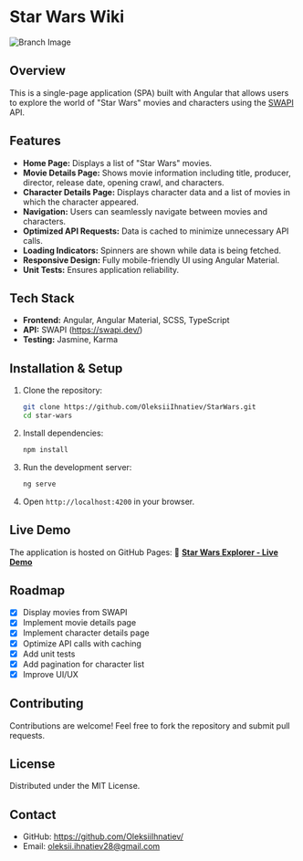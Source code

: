 # Star Wars Wiki
![Branch Image](https://drive.google.com/uc?export=view&id=1B0BNPuxrxFcAiIa6i06WNLSIfsjo47Kl)

## Overview
This is a single-page application (SPA) built with Angular that allows users to explore the world of "Star Wars" movies and characters using the [SWAPI](https://swapi.dev/) API.

## Features
- **Home Page:** Displays a list of "Star Wars" movies.
- **Movie Details Page:** Shows movie information including title, producer, director, release date, opening crawl, and characters.
- **Character Details Page:** Displays character data and a list of movies in which the character appeared.
- **Navigation:** Users can seamlessly navigate between movies and characters.
- **Optimized API Requests:** Data is cached to minimize unnecessary API calls.
- **Loading Indicators:** Spinners are shown while data is being fetched.
- **Responsive Design:** Fully mobile-friendly UI using Angular Material.
- **Unit Tests:** Ensures application reliability.

## Tech Stack
- **Frontend:** Angular, Angular Material, SCSS, TypeScript
- **API:** SWAPI (https://swapi.dev/)
- **Testing:** Jasmine, Karma

## Installation & Setup
1. Clone the repository:
   ```sh
   git clone https://github.com/OleksiiIhnatiev/StarWars.git
   cd star-wars
   ```
2. Install dependencies:
   ```sh
   npm install
   ```
3. Run the development server:
   ```sh
   ng serve
   ```
4. Open `http://localhost:4200` in your browser.

## Live Demo
The application is hosted on GitHub Pages:
🔗 **[Star Wars Explorer - Live Demo](https://oleksiiihnatiev.github.io/start-wars-preview/)**

## Roadmap
- [x] Display movies from SWAPI
- [x] Implement movie details page
- [x] Implement character details page
- [x] Optimize API calls with caching
- [x] Add unit tests
- [x] Add pagination for character list
- [x] Improve UI/UX

## Contributing
Contributions are welcome! Feel free to fork the repository and submit pull requests.

## License
Distributed under the MIT License.

## Contact
- GitHub: https://github.com/OleksiiIhnatiev/
- Email: oleksii.ihnatiev28@gmail.com

